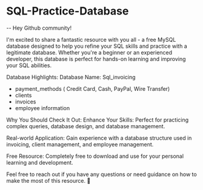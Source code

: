 # SQL-Practice-Database

-- Hey Github community! 

I'm excited to share a fantastic resource with you all - a free MySQL database designed to help you refine your SQL skills and practice with a legitimate database. Whether you're a beginner or an experienced developer, this database is perfect for hands-on learning and improving your SQL abilities.

Database Highlights:
Database Name: Sql_invoicing
- payment_methods ( Credit Card, Cash, PayPal, Wire Transfer)
- clients
- invoices
- employee information

Why You Should Check It Out:
Enhance Your Skills: Perfect for practicing complex queries, database design, and database management.

Real-world Application: Gain experience with a database structure used in invoicing, client management, and employee management.

Free Resource: Completely free to download and use for your personal learning and development.

Feel free to reach out if you have any questions or need guidance on how to make the most of this resource. 🤘 
